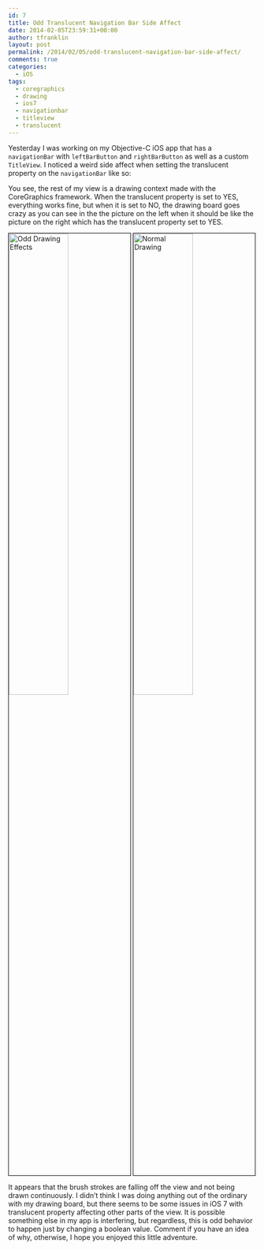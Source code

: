 ```yaml
---
id: 7
title: Odd Translucent Navigation Bar Side Affect
date: 2014-02-05T23:59:31+00:00
author: tfranklin
layout: post
permalink: /2014/02/05/odd-translucent-navigation-bar-side-affect/
comments: true
categories:
  - iOS
tags:
  - coregraphics
  - drawing
  - ios7
  - navigationbar
  - titleview
  - translucent
---
```

Yesterday I was working on my Objective-C iOS app that has a `navigationBar` with `leftBarButton` and `rightBarButton` as well as a custom `TitleView`. I noticed a weird side affect when setting the translucent property on the `navigationBar` like so:
  
You see, the rest of my view is a drawing context made with the CoreGraphics framework. When the translucent property is set to YES, everything works fine, but when it is set to NO, the drawing board goes crazy as you can see in the the picture on the left when it should be like the picture on the right which has the translucent property set to YES.

<img alt="Odd Drawing Effects" style="border: #000000 1px solid;" src="{{ site.url }}/images/2014/02/ios-simulator-screen-shot-feb-5-2014-12-09-21-am.png" width="49%" />
<img alt="Normal Drawing" style="border: #000000 1px solid;" src="{{ site.url }}/images/2014/02/ios-simulator-screen-shot-feb-5-2014-11-47-22-pm.png" width="49%" />

<p style="text-align:left;">
  It appears that the brush strokes are falling off the view and not being drawn continuously. I didn&#8217;t think I was doing anything out of the ordinary with my drawing board, but there seems to be some issues in iOS 7 with translucent property affecting other parts of the view. It is possible something else in my app is interfering, but regardless, this is odd behavior to happen just by changing a boolean value. Comment if you have an idea of why, otherwise, I hope you enjoyed this little adventure.
</p>